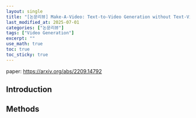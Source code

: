 ```yaml
---
layout: single
title: "[논문리뷰] Make-A-Video: Text-to-Video Generation without Text-Video Data"
last_modified_at: 2025-07-01
categories: ["논문리뷰"]
tags: ["Video Generation"]
excerpt: ""
use_math: true
toc: true
toc_sticky: true
---
```


paper: https://arxiv.org/abs/2209.14792

## Introduction

## Methods
